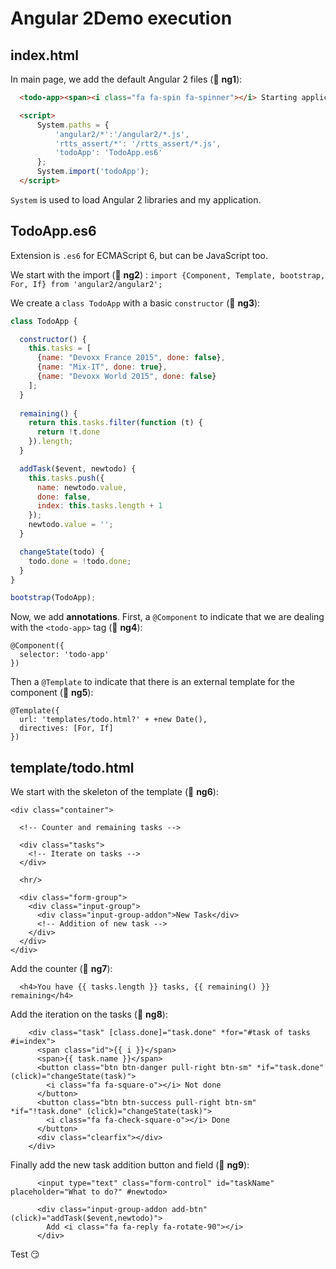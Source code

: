 Angular 2Demo execution
=======================

## index.html

In main page, we add the default Angular 2 files (:1234: **ng1**):

```html
  <todo-app><span><i class="fa fa-spin fa-spinner"></i> Starting application...</span></todo-app>

  <script>
      System.paths = {
          'angular2/*':'/angular2/*.js',
          'rtts_assert/*': '/rtts_assert/*.js',
          'todoApp': 'TodoApp.es6'
      };
      System.import('todoApp');
  </script>
```

`System` is used to load Angular 2 libraries and my application.


## TodoApp.es6

Extension is `.es6` for ECMAScript 6, but can be JavaScript too.

We start with the import (:1234: **ng2**) : `import {Component, Template, bootstrap, For, If} from 'angular2/angular2';`


We create a `class TodoApp` with a basic `constructor` (:1234: **ng3**):

```javascript
class TodoApp {

  constructor() {
    this.tasks = [
      {name: "Devoxx France 2015", done: false},
      {name: "Mix-IT", done: true},
      {name: "Devoxx World 2015", done: false}
    ];
  }
  
  remaining() {
    return this.tasks.filter(function (t) {
      return !t.done
    }).length;
  }

  addTask($event, newtodo) {
    this.tasks.push({
      name: newtodo.value,
      done: false,
      index: this.tasks.length + 1
    });
    newtodo.value = '';
  }

  changeState(todo) {
    todo.done = !todo.done;
  }
}

bootstrap(TodoApp);
```

Now, we add **annotations**.
First, a `@Component` to indicate that we are dealing with the `<todo-app>` tag (:1234: **ng4**):

```
@Component({
  selector: 'todo-app'
})
```

Then a `@Template` to indicate that there is an external template for the component (:1234: **ng5**):

```
@Template({
  url: 'templates/todo.html?' + +new Date(),
  directives: [For, If]
})
```

## template/todo.html

We start with the skeleton of the template (:1234: **ng6**):

```
<div class="container">

  <!-- Counter and remaining tasks -->

  <div class="tasks">
    <!-- Iterate on tasks -->
  </div>

  <hr/>

  <div class="form-group">
    <div class="input-group">
      <div class="input-group-addon">New Task</div>
      <!-- Addition of new task -->
    </div>
  </div>
</div>
```

Add the counter (:1234: **ng7**):

```
  <h4>You have {{ tasks.length }} tasks, {{ remaining() }} remaining</h4>
```

Add the iteration on the tasks (:1234: **ng8**):

```
    <div class="task" [class.done]="task.done" *for="#task of tasks #i=index">
      <span class="id">{{ i }}</span>
      <span>{{ task.name }}</span>
      <button class="btn btn-danger pull-right btn-sm" *if="task.done" (click)="changeState(task)">
        <i class="fa fa-square-o"></i> Not done
      </button>
      <button class="btn btn-success pull-right btn-sm" *if="!task.done" (click)="changeState(task)">
        <i class="fa fa-check-square-o"></i> Done
      </button>
      <div class="clearfix"></div>
    </div>
```

Finally add the new task addition button and field (:1234: **ng9**):

```
      <input type="text" class="form-control" id="taskName" placeholder="What to do?" #newtodo>

      <div class="input-group-addon add-btn" (click)="addTask($event,newtodo)">
        Add <i class="fa fa-reply fa-rotate-90"></i>
      </div>
```

Test :smirk:





